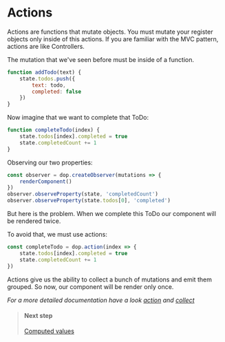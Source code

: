 
# Actions

Actions are functions that mutate objects. You must mutate your register objects only inside of this actions.
If you are familiar with the MVC pattern, actions are like Controllers. 

The mutation that we've seen before must be inside of a function.

```js
function addTodo(text) {
    state.todos.push({
        text: todo,
        completed: false
    })
}
```

Now imagine that we want to complete that ToDo:

```js
function completeTodo(index) {
    state.todos[index].completed = true
    state.completedCount += 1
}
```

Observing our two properties:

```js
const observer = dop.createObserver(mutations => {
    renderComponent()
})
observer.observeProperty(state, 'completedCount')
observer.observeProperty(state.todos[0], 'completed')
```

But here is the problem. When we complete this ToDo our component will be rendered twice.

To avoid that, we must use actions:
```js
const completeTodo = dop.action(index => {
    state.todos[index].completed = true
    state.completedCount += 1
})
```

Actions give us the ability to collect a bunch of mutations and emit them grouped. So now, our component will be render only once.


*For a more detailed documentation have a look [action](/api/javascript/action) and [collect](/api/javascript/collect)*





> #### Next step
> [Computed values](/guide/javascript/computed-values)

